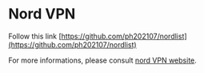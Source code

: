# Nord VPN

Follow this link [https://github.com/ph202107/nordlist](https://github.com/ph202107/nordlist)

For more informations, please consult [nord VPN website](https://nordvpn.com/features/).
